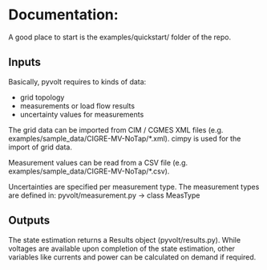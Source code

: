 # Documentation:

A good place to start is the examples/quickstart/ folder of the repo.

## Inputs

Basically, pyvolt requires to kinds of data:
- grid topology
- measurements or load flow results
- uncertainty values for measurements

The grid data can be imported from CIM / CGMES XML files (e.g. examples/sample_data/CIGRE-MV-NoTap/*.xml).
cimpy is used for the import of grid data.

Measurement values can be read from a CSV file (e.g. examples/sample_data/CIGRE-MV-NoTap/*.csv).

Uncertainties are specified per measurement type. The measurement types are defined in: pyvolt/measurement.py -> class MeasType

## Outputs

The state estimation returns a Results object (pyvolt/results.py).
While voltages are available upon completion of the state estimation, other variables like currents and power can be calculated on demand if required.
